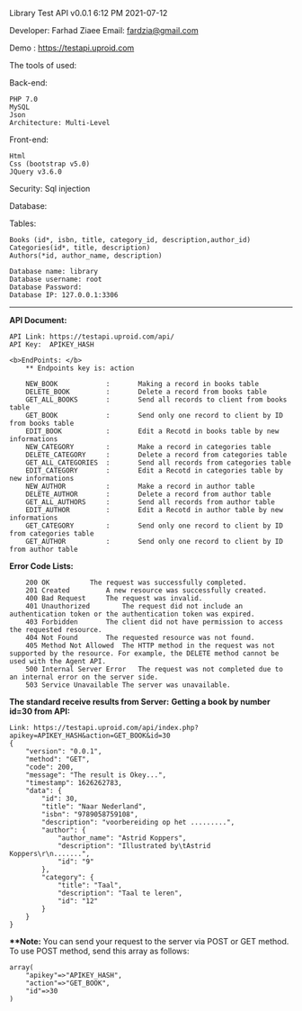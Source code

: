 Library Test API v0.0.1
6:12 PM 2021-07-12

Developer: Farhad Ziaee
Email: fardzia@gmail.com

Demo : https://testapi.uproid.com

The tools of used:

  Back-end:

    PHP 7.0
    MySQL
    Json
    Architecture: Multi-Level
    
  Front-end:
  
    Html
    Css (bootstrap v5.0)
    JQuery v3.6.0

Security: Sql injection
	

Database:
	
  Tables:
  
    Books (id*, isbn, title, category_id, description,author_id)
    Categories(id*, title, description)
    Authors(*id, author_name, description)

	Database name: library
	Database username: root
	Database Password: 
	Database IP: 127.0.0.1:3306
-------------------------------------------------
<b>API Document:</b>

    API Link: https://testapi.uproid.com/api/
    API Key:  APIKEY_HASH

    <b>EndPoints: </b>
        ** Endpoints key is: action

        NEW_BOOK			:		Making a record in books table
        DELETE_BOOK			:		Delete a record from books table
        GET_ALL_BOOKS		:		Send all records to client from books table
        GET_BOOK			:		Send only one record to client by ID from books table
        EDIT_BOOK			:		Edit a Recotd in books table by new informations
        NEW_CATEGORY		:		Make a record in categories table
        DELETE_CATEGORY		:		Delete a record from categories table
        GET_ALL_CATEGORIES	:		Send all records from categories table
        EDIT_CATEGORY		:		Edit a Recotd in categories table by new informations            
        NEW_AUTHOR			:		Make a record in author table
        DELETE_AUTHOR		:		Delete a record from author table
        GET_ALL_AUTHORS		:		Send all records from author table
        EDIT_AUTHOR			:		Edit a Recotd in author table by new informations  
        GET_CATEGORY		:		Send only one record to client by ID from categories table
        GET_AUTHOR          :		Send only one record to client by ID from author table

<b>Error Code Lists:</b>

        200	OK			The request was successfully completed.
        201	Created			A new resource was successfully created.
        400	Bad Request		The request was invalid.
        401	Unauthorized		The request did not include an authentication token or the authentication token was expired.
        403	Forbidden		The client did not have permission to access the requested resource.
        404	Not Found		The requested resource was not found.
        405	Method Not Allowed	The HTTP method in the request was not supported by the resource. For example, the DELETE method cannot be used with the Agent API.
        500	Internal Server Error	The request was not completed due to an internal error on the server side.
        503	Service Unavailable	The server was unavailable.

<b>The standard receive results from Server:</b>
    <b>Getting a book by number id=30 from API:</b>

    Link: https://testapi.uproid.com/api/index.php?apikey=APIKEY_HASH&action=GET_BOOK&id=30
    {
        "version": "0.0.1",
        "method": "GET",
        "code": 200,
        "message": "The result is Okey...",
        "timestamp": 1626262783,
        "data": {
            "id": 30,
            "title": "Naar Nederland",
            "isbn": "9789058759108",
            "description": "voorbereiding op het .........",
            "author": {
                "author_name": "Astrid Koppers",
                "description": "Illustrated by\tAstrid Koppers\r\n.......",
                "id": "9"
            },
            "category": {
                "title": "Taal",
                "description": "Taal te leren",
                "id": "12"
            }
        }
    }  

<b>**Note:</b> You can send your request to the server via POST or GET method. To use POST method, send this array as follows:

    array(
        "apikey"=>"APIKEY_HASH",
        "action"=>"GET_BOOK",
        "id"=>30
    )

    

	
